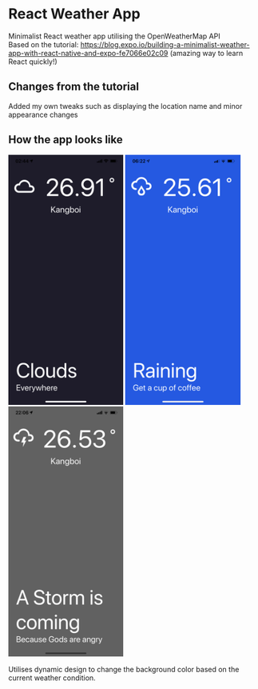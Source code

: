 # React Weather App

Minimalist React weather app utilising the OpenWeatherMap API
<br>
Based on the tutorial: https://blog.expo.io/building-a-minimalist-weather-app-with-react-native-and-expo-fe7066e02c09 (amazing way to learn React quickly!)
<br>

## Changes from the tutorial
Added my own tweaks such as displaying the location name and minor appearance changes

## How the app looks like
<p float="left">
<img height=500px src="https://github.com/athiyadeviyani/react-weather-app/blob/master/IMG_9530.PNG">
<img height=500px src="https://github.com/athiyadeviyani/react-weather-app/blob/master/IMG_9535.PNG">
<img height=500px src="https://github.com/athiyadeviyani/react-weather-app/blob/master/IMG_9573.PNG">
  </p>
<p> Utilises dynamic design to change the background color based on the current weather condition. </p>

